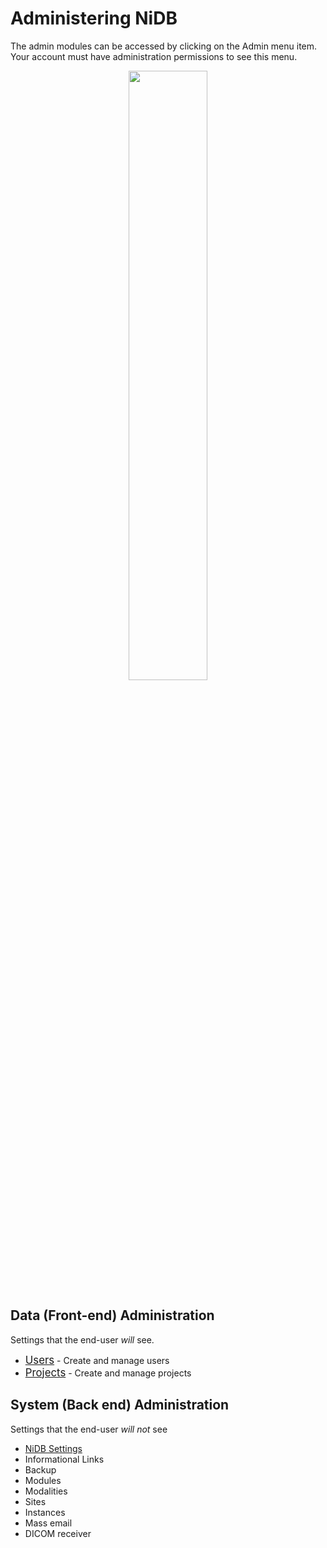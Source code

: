 # Administering NiDB

The admin modules can be accessed by clicking on the Admin menu item. Your account must have administration permissions to see this menu.

<div align="center">
<image src="https://user-images.githubusercontent.com/8302215/142905700-30426e75-c966-4bff-8dc9-79ba09111d52.png" width="50%">
</div>

## Data (Front-end) Administration
Settings that the end-user _will_ see.
- <a href="users.html" style="font-size: larger;">Users</a> - Create and manage users
- <a href="projects.html" style="font-size: larger;">Projects</a> - Create and manage projects

## System (Back end) Administration
Settings that the end-user _will not_ see
  - <a href="admin-backend.html#settings">NiDB Settings</a>
- Informational Links
- Backup
- Modules
- Modalities
- Sites
- Instances
- Mass email
- DICOM receiver
